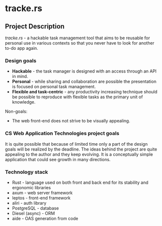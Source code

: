 # tracke.rs

## Project Description

_tracke.rs_ - a hackable task management tool that aims to be reusable for
personal use in various contexts so that you never have to look for another
to-do app again.

### Design goals

- __Hackable__ - the task manager is designed with an access through an API in
mind.
- __Personal__ - while sharing and collaboration are possible the presentation
is focused on personal task management.
- __Flexible and task-centric__ - any productivity increasing technique should
be possible to reproduce with flexible tasks as the primary unit of knowledge.

Non-goals:
- The web front-end does not strive to be visually appealing.

### CS Web Application Technologies project goals

It is quite possible that because of limited time only a part of the design
goals will be realized by the deadline. The ideas behind the project are quite
appealing to the author and they keep evolving. It is a conceptually simple
application that could see growth in many directions.


### Technology stack
- Rust - language used on both front and back end for its stability and
ergonomic libraries
- axum - web server framework
- leptos - front-end framework
- aliri - auth library
- PostgreSQL - database
- Diesel (async) - ORM
- aide - OAS generation from code